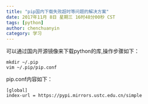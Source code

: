 ```yaml
---
title: "pip国内下载失败超时等问题的解决方案"
date: 2017年11月 8日 星期三 16时48分00秒 CST
tags: [python]
author: chenchuanyin
category: 学习
---
```


可以通过国内开源镜像来下载python的库,操作步骤如下：
```shell
mkdir ~/.pip
vim ~/.pip/pip.conf
```
pip.conf内容如下：
```text
[global]
index-url = https://pypi.mirrors.ustc.edu.cn/simple
```
